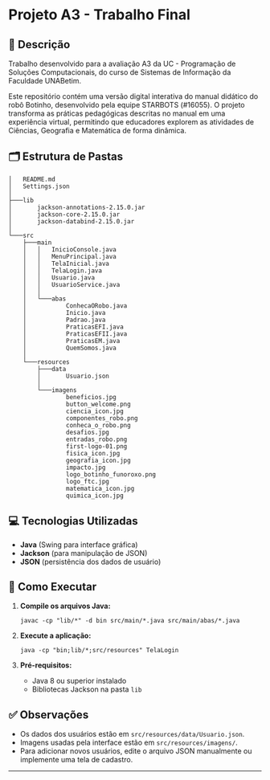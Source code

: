 # Projeto A3 - Trabalho Final

## 📃 Descrição

Trabalho desenvolvido para a avaliação A3 da UC - Programação de Soluções Computacionais, do curso de Sistemas de Informação da Faculdade UNABetim.

Este repositório contém uma versão digital interativa do manual didático do robô Botinho, desenvolvido pela equipe STARBOTS (#16055). O projeto transforma as práticas pedagógicas descritas no manual em uma experiência virtual, permitindo que educadores explorem as atividades de Ciências, Geografia e Matemática de forma dinâmica.

## 🗂️ Estrutura de Pastas

```
│   README.md
│   Settings.json
│
├───lib
│       jackson-annotations-2.15.0.jar
│       jackson-core-2.15.0.jar
│       jackson-databind-2.15.0.jar
│
└───src
    ├───main
    │   │   InicioConsole.java
    │   │   MenuPrincipal.java
    │   │   TelaInicial.java
    │   │   TelaLogin.java
    │   │   Usuario.java
    │   │   UsuarioService.java
    │   │
    │   └───abas
    │           ConhecaORobo.java
    │           Inicio.java
    │           Padrao.java
    │           PraticasEFI.java
    │           PraticasEFII.java
    │           PraticasEM.java
    │           QuemSomos.java
    │
    └───resources
        ├───data
        │       Usuario.json
        │
        └───imagens
                beneficios.jpg
                button_welcome.png
                ciencia_icon.jpg
                componentes_robo.png
                conheca_o_robo.png
                desafios.jpg
                entradas_robo.png
                first-logo-01.png
                fisica_icon.jpg
                geografia_icon.jpg
                impacto.jpg
                logo_botinho_funoroxo.png
                logo_ftc.jpg
                matematica_icon.jpg
                quimica_icon.jpg
```

## 💻 Tecnologias Utilizadas

- **Java** (Swing para interface gráfica)
- **Jackson** (para manipulação de JSON)
- **JSON** (persistência dos dados de usuário)

## 📌 Como Executar

1. **Compile os arquivos Java:**
   ```
   javac -cp "lib/*" -d bin src/main/*.java src/main/abas/*.java
   ```

2. **Execute a aplicação:**
   ```
   java -cp "bin;lib/*;src/resources" TelaLogin
   ```

3. **Pré-requisitos:**
   - Java 8 ou superior instalado
   - Bibliotecas Jackson na pasta `lib`

## ✅ Observações

- Os dados dos usuários estão em `src/resources/data/Usuario.json`.
- Imagens usadas pela interface estão em `src/resources/imagens/`.
- Para adicionar novos usuários, edite o arquivo JSON manualmente ou implemente uma tela de cadastro.

---